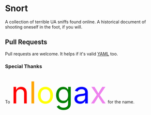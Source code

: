 # Snort

A collection of terrible UA sniffs found online. A historical document of shooting oneself in the foot, if you will.

## Pull Requests

Pull requests are welcome. It helps if it's valid [YAML](http://yaml.org/spec/1.2/spec.html) too.

### Special Thanks
To <span style="font-size: 100px"><span style="color:red">n</span><span style="color:orange">l</span><span style="color:yellow">o</span><span style="color:green">g</span><span style="color:blue">a</span><span style="color:violet">x</span></span> for the name.